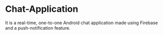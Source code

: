 # Chat-Application
It is a real-time, one-to-one Android chat application made using Firebase and a push-notification feature.
